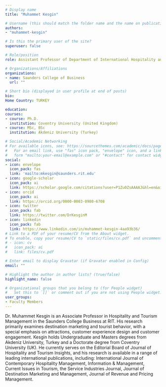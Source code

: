 ```yaml
---
# Display name
title: "Muhammet Kesgin"

# Username (this should match the folder name and the name on publications)
authors:
- "muhammet-kesgin"

# Is this the primary user of the site?
superuser: false

# Role/position
role: Assistant Professor of Department of International Hospitality and Service Innovation

# Organizations/Affiliations
organizations:
- name: Saunders College of Business
  url: ""

# Short bio (displayed in user profile at end of posts)
bio: 
Home Country: TURKEY

education:
courses:
- course: Ph.D.
  institution: Coventry University (United Kingdom)
- course: MSc, BSc 
  institution: Akdeniz University (Turkey)

# Social/Academic Networking
# For available icons, see: https://sourcethemes.com/academic/docs/page-builder/#icons
#   For an email link, use "fas" icon pack, "envelope" icon, and a link in the
#   form "mailto:your-email@example.com" or "#contact" for contact widget.
social:
- icon: envelope
  icon_pack: fas
  link: 'mailto:mkesgin@saunders.rit.edu'
- icon: google-scholar
  icon_pack: ai
  link: https://scholar.google.com/citations?user=P1Zu0ZsAAAAJ&hl=en&oi=ao
- icon: orcid
  icon_pack: ai
  link: https://orcid.org/0000-0003-0980-6708
- icon: twitter
  icon_pack: fab
  link: https://twitter.com/DrKesginM
- icon: linkedin
  icon_pack: fab
  link: https://www.linkedin.com/in/muhammet-kesgin-4aa93b36/
# Link to a PDF of your resume/CV from the About widget.
# To enable, copy your resume/CV to `static/files/cv.pdf` and uncomment the lines below.
# - icon: cv
#   icon_pack: ai
#   link: files/cv.pdf

# Enter email to display Gravatar (if Gravatar enabled in Config)
email: ""

# Highlight the author in author lists? (true/false)
highlight_name: false

# Organizational groups that you belong to (for People widget)
#   Set this to `[]` or comment out if you are not using People widget.
user_groups:
- Faculty Members
---
```


Dr. Muhammet Kesgin is an Associate Professor in Hospitality and Tourism Management in the Saunders College Business at RIT. His research primarily examines destination marketing and tourist behavior, with a special emphasis on attractions, customer experience design and customer engagement. Kesgin holds Undergraduate and Masters degrees from Akdeniz University, Turkey and a Doctorate degree from Coventry University (UK). He currently serves on the Editorial Board of Journal of Hospitality and Tourism Insights, and his research is available in a range of leading international publications, including: International Journal of Contemporary Hospitality Management, Information & Management, Current Issues in Tourism, the Service Industries Journal, Journal of Destination Marketing and Management, Journal of Revenue and Pricing Management.
